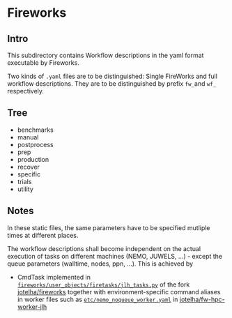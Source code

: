 # Fireworks

## Intro

This subdirectory contains Workflow descriptions in the yaml format
executable by Fireworks.

Two kinds of `.yaml` files are to be distinguished:
Single FireWorks and full workflow descriptions.
They are to be distinguished by prefix `fw_`and `wf_` respectively.

## Tree

* benchmarks
* manual
* postprocess
* prep
* production
* recover
* specific
* trials
* utility

## Notes

In these static files, the same parameters
have to be specified mutliple times at different places.

The workflow descriptions shall become independent on the actual execution of
tasks on different machines (NEMO, JUWELS, ...) - except the queue parameters
(walltime, nodes, ppn, ...). This is achieved by

* CmdTask implemented in [`fireworks/user_objects/firetasks/jlh_tasks.py`](https://github.com/jotelha/fireworks/blob/master/fireworks/user_objects/firetasks/jlh_tasks.py) of the fork [jotelha/fireworks](https://github.com/jotelha/fireworks) together with environment-specific command aliases in worker files such as [`etc/nemo_noqueue_worker.yaml`](https://github.com/jotelha/fw-hpc-worker-jlh/blob/master/etc/nemo_noqueue_worker.yaml) in [jotelha/fw-hpc-worker-jlh](https://github.com/jotelha/fw-hpc-worker-jlh)
